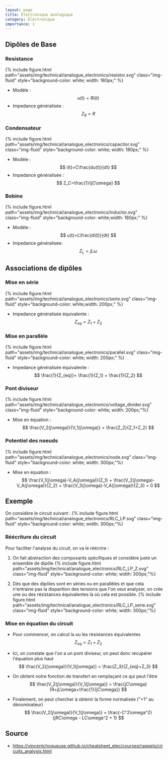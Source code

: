 ```yaml
---
layout: page
title: Electronique analogique
category: Électronique
importance: 1
---
```


## Dipôles de Base

### Resistance
{% include figure.html path="assets/img/technical/analogue_electronics/resistor.svg" class="img-fluid" style="background-color: white; width: 180px;" %}

- Modèle : $$ u(t)=Ri(t) $$
- Impedance généralisée : $$ Z_R=R $$

### Condensateur
{% include figure.html path="assets/img/technical/analogue_electronics/capacitor.svg" class="img-fluid" style="background-color: white; width: 180px;" %}

- Modèle : $$ i(t)=C\frac{du(t)}{dt} $$
- Impedance généralisée : $$ Z_C=\frac{1}{jC\omega} $$

### Bobine
{% include figure.html path="assets/img/technical/analogue_electronics/inductor.svg" class="img-fluid" style="background-color: white;width: 180px;" %}
- Modèle : $$ u(t)=L\frac{di(t)}{dt} $$
- Impedance généralisée: $$ Z_L=jL\omega $$

## Associations de dipôles
### Mise en série
{% include figure.html path="assets/img/technical/analogue_electronics/serie.svg" class="img-fluid" style="background-color: white;width: 200px;" %}

- Impedance généralisée équivalente :
$$
Z_{eq}=Z_1+Z_2
$$

### Mise en parallèle
{% include figure.html path="assets/img/technical/analogue_electronics/parallel.svg" class="img-fluid" style="background-color: white; width: 200px;" %}

- Impedance généralisée équivalente :
$$
\frac{1}{Z_{eq}}= \frac{1}{Z_1} + \frac{1}{Z_2}
$$

### Pont diviseur
{% include figure.html path="assets/img/technical/analogue_electronics/voltage_divider.svg" class="img-fluid" style="background-color: white; width: 200px;"%}

- Mise en équation :
$$
\frac{V_2(j\omega)}{V_1(j\omega)} = \frac{Z_2}{Z_1+Z_2}
$$

### Potentiel des noeuds
{% include figure.html path="assets/img/technical/analogue_electronics/node.svg" class="img-fluid" style="background-color: white; width: 300px;"%}

- Mise en équation :
$$
\frac{V_1(j\omega)-V_A(j\omega)}{Z_1} + \frac{V_2(j\omega)-V_A(j\omega)}{Z_2} + \frac{V_3(j\omega)-V_A(j\omega)}{Z_3} = 0
$$

## Exemple
On considère le circuit suivant :
{% include figure.html path="assets/img/technical/analogue_electronics/RLC_LP.svg" class="img-fluid" style="background-color: white; width: 300px;"%}

### Réécriture du circuit

Pour faciliter l'analyse du cicuit, on va le réécrire :

1. On fait abstraction des composants spécifiques et considère juste un ensemble de dipôle
{% include figure.html path="assets/img/technical/analogue_electronics/RLC_LP_Z.svg" class="img-fluid" style="background-color: white; width: 300px;"%}

2. Dès que des dipôles sont en séries ou en parallèles et que cela n'entraine pas la disparition des tensions que l'on veut analyser, on crée une ou des résistances équivalentes là où cela est possible.
{% include figure.html path="assets/img/technical/analogue_electronics/RLC_LP_serie.svg" class="img-fluid" style="background-color: white; width: 300px;"%}

### Mise en équation du circuit
- Pour commencer, on calcul la ou les résistances équivalentes
$$
Z_{eq}=Z_1+Z_2
$$


- Ici, on constate que l'on a un pont diviseur, on peut donc récupérer l'équation plus haut
$$
\frac{V_2(j\omega)}{V_1(j\omega)} = \frac{Z_3}{Z_{eq}+Z_3}
$$

- On obtient notre fonction de transfert en remplaçant ce qui peut l'être
$$
\frac{V_2(j\omega)}{V_1(j\omega)} = \frac{jC\omega}{R+jL\omega+\frac{1}{jC\omega}}
$$

- Finalement, on peut chercher à obtenir la forme normalisée ("+1" au dénominateur)
$$
\frac{V_2(j\omega)}{V_1(j\omega)} = \frac{-C^2\omega^2}{jRC\omega - LC\omega^2 + 1}
$$

## Source
- <https://vincentchoqueuse.github.io/cheatsheet_elec/courses/rappels/circuits_analysis.html>
